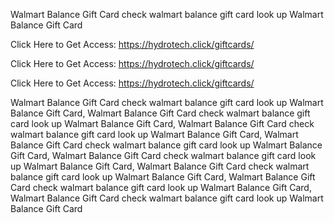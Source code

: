 Walmart Balance Gift Card check walmart balance gift card look up Walmart Balance Gift Card

Click Here to Get Access: https://hydrotech.click/giftcards/

Click Here to Get Access: https://hydrotech.click/giftcards/

Click Here to Get Access: https://hydrotech.click/giftcards/

Walmart Balance Gift Card check walmart balance gift card look up Walmart Balance Gift Card, Walmart Balance Gift Card check walmart balance gift card look up Walmart Balance Gift Card, Walmart Balance Gift Card check walmart balance gift card look up Walmart Balance Gift Card, Walmart Balance Gift Card check walmart balance gift card look up Walmart Balance Gift Card, Walmart Balance Gift Card check walmart balance gift card look up Walmart Balance Gift Card, Walmart Balance Gift Card check walmart balance gift card look up Walmart Balance Gift Card, Walmart Balance Gift Card check walmart balance gift card look up Walmart Balance Gift Card, Walmart Balance Gift Card check walmart balance gift card look up Walmart Balance Gift Card
